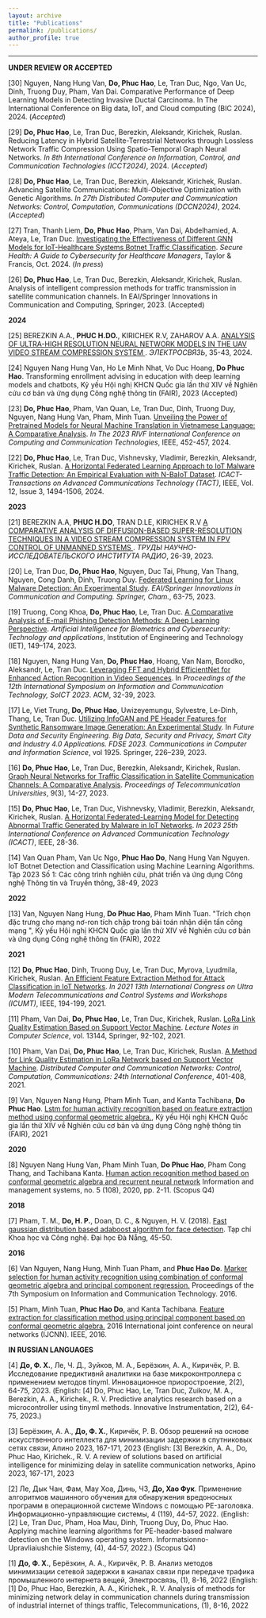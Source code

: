 ```yaml
---
layout: archive
title: "Publications"
permalink: /publications/
author_profile: true
---
```


---------------------------------------------------------------

**UNDER REVIEW OR ACCEPTED**  

[30] Nguyen, Nang Hung Van, **Do, Phuc Hao**, Le, Tran Duc, Ngo, Van Uc, Dinh, Truong Duy, Pham, Van Dai. Comparative Performance of Deep Learning Models in Detecting Invasive Ductal Carcinoma. In The International Conference on Big data, IoT, and Cloud computing (BIC 2024), 2024. (_Accepted_)

[29] **Do, Phuc Hao**, Le, Tran Duc, Berezkin, Aleksandr, Kirichek, Ruslan. Reducing Latency in Hybrid Satellite-Terrestrial Networks through Lossless Network Traffic Compression Using Spatio-Temporal Graph Neural Networks. _In 8th International Conference on Information, Control, and Communication Technologies (ICCT2024)_, 2024. (_Accepted_)

[28] **Do, Phuc Hao**, Le, Tran Duc, Berezkin, Aleksandr, Kirichek, Ruslan. Advancing Satellite Communications: Multi-Objective Optimization with Genetic Algorithms. _In 27th Distributed Computer and Communication Networks: Control, Computation, Communications (DCCN2024)_, 2024. (_Accepted_)

[27] Tran, Thanh Liem, **Do, Phuc Hao**, Pham, Van Dai, Abdelhamied, A. Ateya, Le, Tran Duc. [Investigating the Effectiveness of Different GNN Models for IoT-Healthcare Systems Botnet Traffic Classification](https://www.routledge.com/Secure-Health-A-Guide-to-Cybersecurity-for-Healthcare-Managers/Hammad-Ali-El-Affendi-Maleh-AbdEl-Latif/p/book/9781032742656). _Secure Health: A Guide to Cybersecurity for Healthcare Managers_, Taylor & Francis, Oct. 2024. (_In press_)

[26] **Do, Phuc Hao**, Le, Tran Duc, Berezkin, Aleksandr, Kirichek, Ruslan. Analysis of intelligent compression methods for traffic transmission in satellite communication channels. In EAI/Springer Innovations in Communication and Computing, Springer, 2023. (Accepted)

**2024**  

[25] BEREZKIN A.A., **PHUC H.DO.**, KIRICHEK R.V, ZAHAROV A.A. [ANALYSIS OF ULTRA-HIGH RESOLUTION NEURAL NETWORK MODELS IN THE UAV VIDEO STREAM COMPRESSION SYSTEM
](https://www.elibrary.ru/item.asp?id=67294355). _ЭЛЕКТРОСВЯЗЬ_, 35-43, 2024. 

[24] Nguyen Nang Hung Van, Ho Le Minh Nhat, Vo Duc Hoang, **Do Phuc Hao**. Transforming enrollment advising in education with deep learning models and chatbots, Kỷ yếu Hội nghị KHCN Quốc gia lần thứ XIV về Nghiên cứu cơ bản và ứng dụng Công nghệ thông tin (FAIR), 2023 (Accepted)

[23] **Do, Phuc Hao**, Pham, Van Quan, Le, Tran Duc, Dinh, Truong Duy, Nguyen, Nang Hung Van, Pham, Minh Tuan. [Unveiling the Power of Pretrained Models for Neural Machine Translation in Vietnamese Language: A Comparative Analysis](https://ieeexplore.ieee.org/document/10471832). _In The 2023 RIVF International Conference on Computing and Communication Technologies_, IEEE, 452-457, 2024. 

[22] **Do, Phuc Hao**, Le, Tran Duc, Vishnevsky, Vladimir, Berezkin, Aleksandr, Kirichek, Ruslan. [A Horizontal Federated Learning Approach to IoT Malware Traffic Detection: An Empirical Evaluation with N-BaIoT Dataset](https://ieeexplore.ieee.org/document/10471929). _ICACT-Transactions on Advanced Communications Technology (TACT)_, IEEE, Vol. 12, Issue 3, 1494-1506, 2024. 


**2023**

[21] BEREZKIN A.A, **PHUC H.DO**, TRAN D.LE, KIRICHEK R.V [A COMPARATIVE ANALYSIS OF DIFFUSION-BASED SUPER-RESOLUTION TECHNIQUES IN A VIDEO STREAM COMPRESSION SYSTEM IN FPV CONTROL OF UNMANNED SYSTEMS
](https://www.elibrary.ru/item.asp?id=56108145). _ТРУДЫ НАУЧНО-ИССЛЕДОВАТЕЛЬСКОГО ИНСТИТУТА РАДИО_, 26-39, 2023. 

[20] Le, Tran Duc, **Do, Phuc Hao**, Nguyen, Duc Tai, Phung, Van Thang, Nguyen, Cong Danh, Dinh, Truong Duy. [Federated Learning for Linux Malware Detection: An Experimental Study](https://link.springer.com/chapter/10.1007/978-3-031-51097-7_6?fbclid=IwAR3I7ykdEHTVezfT1DR80u6HgSKVSldb1b1pZ2g3ZSP9FgNkHUJXY15bpsA). _EAI/Springer Innovations in Communication and Computing. Springer, Cham._, 63-75, 2023.  

[19] Truong, Cong Khoa, **Do, Phuc Hao**, Le, Tran Duc. [A Comparative Analysis of E-mail Phishing Detection Methods: A Deep Learning Perspective](https://digital-library.theiet.org/content/books/10.1049/pbse020e_ch7;jsessionid=829ik2rri6qqo.x-iet-live-01). _Artificial Intelligence for Biometrics and Cybersecurity: Technology and applications_, Institution of Engineering and Technology (IET), 149–174, 2023. 

[18] Nguyen, Nang Hung Van, **Do, Phuc Hao**, Hoang, Van Nam, Borodko, Aleksandr, Le, Tran Duc. [Leveraging FFT and Hybrid EfficientNet for Enhanced Action Recognition in Video Sequences](https://dl.acm.org/doi/abs/10.1145/3628797.3628827). In _Proceedings of the 12th International Symposium on Information and Communication Technology, SoICT 2023_. ACM, 32-39, 2023.

[17] Le, Viet Trung, **Do, Phuc Hao**, Uwizeyemungu, Sylvestre, Le-Dinh, Thang, Le, Tran Duc. [Utilizing InfoGAN and PE Header Features for Synthetic Ransomware Image Generation: An Experimental Study](https://link.springer.com/chapter/10.1007/978-981-99-8296-7_16). In _Future Data and Security Engineering. Big Data, Security and Privacy, Smart City and Industry 4.0 Applications. FDSE 2023. Communications in Computer and Information Science_, vol 1925. Springer, 226–239, 2023.  

[16] **Do, Phuc Hao**, Le, Tran Duc, Berezkin, Aleksandr, Kirichek, Ruslan. [Graph Neural Networks for Traffic Classification in Satellite Communication Channels: A Comparative Analysis](https://tuzs.sut.ru/jour/article/view/476). _Proceedings of Telecommunication Universities_, 9(3), 14-27, 2023.  

[15] **Do, Phuc Hao**, Le, Tran Duc, Vishnevsky, Vladimir, Berezkin, Aleksandr, Kirichek, Ruslan. [A Horizontal Federated-Learning Model for Detecting Abnormal Traffic Generated by Malware in IoT Networks](https://ieeexplore.ieee.org/document/10079624). _In 2023 25th International Conference on Advanced Communication Technology (ICACT)_, IEEE, 28-36.

[14] Van Quan Pham, Van Uc Ngo, **Phuc Hao Do**, Nang Hung Van Nguyen. IoT Botnet Detection and Classification using Machine Learning Algorithms. Tập 2023 Số 1: Các công trình nghiên cứu, phát triển và ứng dụng Công nghệ Thông tin và Truyền thông, 38-49, 2023


**2022**

[13] Van, Nguyen Nang Hung, **Do Phuc Hao**, Pham Minh Tuan. "Trích chọn đặc trưng cho mạng nơ-ron tích chập trong bài toán nhận diện tấn công mạng ", Kỷ yếu Hội nghị KHCN Quốc gia lần thứ XIV về Nghiên cứu cơ bản và ứng dụng Công nghệ thông tin (FAIR), 2022

**2021**

[12] **Do, Phuc Hao**, Dinh, Truong Duy, Le, Tran Duc, Myrova, Lyudmila, Kirichek, Ruslan. [An Efficient Feature Extraction Method for Attack Classification in IoT Networks](https://ieeexplore.ieee.org/document/9631726). _In 2021 13th International Congress on Ultra Modern Telecommunications and Control Systems and Workshops (ICUMT)_, IEEE, 194-199, 2021.  

[11] Pham, Van Dai, **Do, Phuc Hao**, Le, Tran Duc, Kirichek, Ruslan. [LoRa Link Quality Estimation Based on Support Vector Machine](https://link.springer.com/chapter/10.1007/978-3-030-92507-9_9). _Lecture Notes in Computer Science_, vol. 13144, Springer, 92-102, 2021.  

[10] Pham, Van Dai, **Do, Phuc Hao**, Le, Tran Duc, Kirichek, Ruslan. [A Method for Link Quality Estimation in LoRa Network based on Support Vector Machine](https://dl.acm.org/doi/abs/10.1007/978-3-030-92507-9_9). _Distributed Computer and Communication Networks: Control, Computation, Communications: 24th International Conference_, 401-408, 2021.

[9] Van, Nguyen Nang Hung, Pham Minh Tuan, and Kanta Tachibana, **Do Phuc Hao**. [Lstm for human activity recognition based on feature extraction method using conformal geometric algebra.](http://vap.ac.vn/Portals/0/TuyenTap/2021/12/22/1ecec417207345d595e011cb434f7fe8/22_FAIR2021_paper_145.pdf), Kỷ yếu Hội nghị KHCN Quốc gia lần thứ XIV về Nghiên cứu cơ bản và ứng dụng Công nghệ thông tin (FAIR), 2021


**2020**

[8] Nguyen Nang Hung Van, Pham Minh Tuan, **Do Phuc Hao**, Pham Cong Thang, and Tachibana Kanta. [Human action recognition method based on conformal geometric algebra and recurrent neural network](https://cyberleninka.ru/article/n/human-action-recognition-method-based-on-conformal-geometric-algebra-and-recurrent-neural-network) Information and management systems, no. 5 (108), 2020, pp. 2-11. (Scopus Q4)


**2018**

[7] Pham, T. M., **Do, H. P.**, Doan, D. C., & Nguyen, H. V. (2018). [Fast gaussian distribution based adaboost algorithm for face detection](https://jst-ud.vn/jst-ud/article/download/397/397/5844). Tạp chí Khoa học và Công nghệ. Đại học Đà Nẵng, 45-50.


**2016**

[6] Van Nguyen, Nang Hung, Minh Tuan Pham, and **Phuc Hao Do**. [Marker selection for human activity recognition using combination of conformal geometric algebra and principal component regression.](https://dl.acm.org/doi/10.1145/3011077.3011133) Proceedings of the 7th Symposium on Information and Communication Technology. 2016.

[5] Pham, Minh Tuan, **Phuc Hao Do**, and Kanta Tachibana. [Feature extraction for classification method using principal component based on conformal geometric algebra.](https://ieeexplore.ieee.org/document/7727735) 2016 International joint conference on neural networks (IJCNN). IEEE, 2016.


**IN RUSSIAN LANGUAGES**  

[4] **До, Ф. Х.**, Ле, Ч. Д., Зуйков, М. А., Берёзкин, А. А., Киричёк, Р. В. Исследование предиктивнй аналитики на базе микроконтроллера с применением методов tinyml. Инновационное приоростроение, 2(2), 64-75, 2023.
(English: [4] Do, Phuc Hao, Le, Tran Duc, Zuikov, M. A., Berezkin, A. A., Kirichek., R. V. Predictive analytics research based on a microcontroller using tinyml methods. Innovative Instrumentation, 2(2), 64-75, 2023.)

[3] Берёзкин, А. А., **До, Ф. Х.**, Киричёк, Р. В. Обзор решений на основе искусственного интеллекта для минимизации задержки в спутниковых сетях связи, Апино 2023, 167-171, 2023
(English: [3] Berezkin, A. A., Do, Phuc Hao, Kirichek., R. V. A review of solutions based on artificial intelligence for minimizing delay in satellite communication networks, Apino 2023, 167-171, 2023

[2] Ле, Дык Чан, Фам, Мау Хоа, Динь, ЧЗ, **До, Хао Фук**. Применение алгоритмов машинного обучения для обнаружения вредоносных программ в операционной системе Windows с помощью PE-заголовка. Информационно-управляющие системы, 4 (119), 44-57, 2022.
(English: [2] Le, Tran Duc, Pham, Hoa Mau, Dinh, Truong Duy, Do, Phuc Hao. Applying machine learning algorithms for PE-header-based malware detection on the Windows operating system. Informatsionno-Upravliaiushchie Sistemy, (4), 44-57, 2022.) (Scopus Q4)

[1] **До, Ф. Х.**, Берёзкин, А. А., Киричёк, Р. В. Анализ методов минимизации сетевой задержки в каналах связи при передаче трафика промышленного интернета вещей, Электросвязь, (1), 8-16, 2022
(English: [1] Do, Phuc Hao, Berezkin, A. A., Kirichek., R. V. Analysis of methods for minimizing network delay in communication channels during transmission of industrial internet of things traffic, Telecommunications, (1), 8-16, 2022

